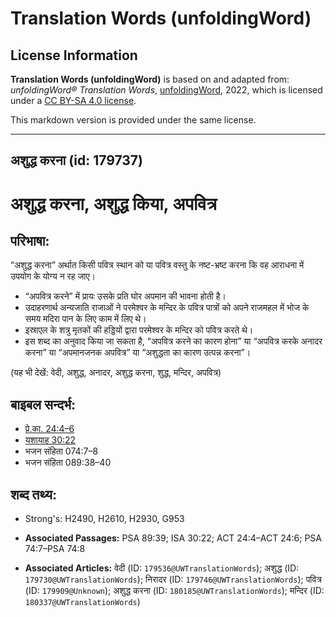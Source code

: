 # Translation Words (unfoldingWord)

## License Information

**Translation Words (unfoldingWord)** is based on and adapted from: _unfoldingWord® Translation Words_, [unfoldingWord](https://unfoldingword.org/utw), 2022, which is licensed under a [CC BY-SA 4.0 license](https://creativecommons.org/licenses/by-sa/4.0/legalcode.en).

This markdown version is provided under the same license.



--------------------------------

## अशुद्ध करना (id: 179737)

अशुद्ध करना, अशुद्ध किया, अपवित्र
=================================

परिभाषा:
--------

“अशुद्ध करना” अर्थात किसी पवित्र स्थान को या पवित्र वस्तु के नष्ट\-भ्रष्ट करना कि वह आराधना में उपयोग के योग्य न रह जाए।

* “अपवित्र करने” में प्रायः उसके प्रति घोर अपमान की भावना होती है।
* उदाहरणार्थ अन्यजाति राजाओं ने परमेश्वर के मन्दिर के पवित्र पात्रों को अपने राजमहल में भोज के समय मदिरा पान के लिए काम में लिए थे।
* इस्राएल के शत्रु मृतकों की हड्डियों द्वारा परमेश्वर के मन्दिर को पवित्र करते थे।
* इस शब्द का अनुवाद किया जा सकता है, “अपवित्र करने का कारण होना” या “अपवित्र करके अनादर करना” या “अपमानजनक अपवित्र” या “अशुद्धता का कारण उत्पन्न करना”।

(यह भी देखें: वेदी, अशुद्ध, अनादर, अशुद्ध करना, शुद्ध, मन्दिर, अपवित्र)

बाइबल सन्दर्भ:
--------------

* [प्रे.का. 24:4–6](https://ref.ly/Acts24:4-Acts24:6)
* [यशायाह 30:22](https://ref.ly/Isa30:22)
* भजन संहिता 074:7–8
* भजन संहिता 089:38–40

शब्द तथ्य:
----------

* Strong's: H2490, H2610, H2930, G953

* **Associated Passages:** PSA 89:39; ISA 30:22; ACT 24:4–ACT 24:6; PSA 74:7–PSA 74:8
* **Associated Articles:** वेदी (ID: `179536@UWTranslationWords`); अशुद्ध (ID: `179730@UWTranslationWords`); निरादर (ID: `179746@UWTranslationWords`); पवित्र (ID: `179909@Unknown`); अशुद्ध करना (ID: `180185@UWTranslationWords`); मन्दिर (ID: `180337@UWTranslationWords`)

